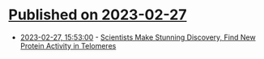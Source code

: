 # [Published on 2023-02-27](index.md)

* [2023-02-27, 15:53:00](https://soylentnews.org/article.pl?sid=23/02/26/0822211&from=rss) - [Scientists Make Stunning Discovery, Find New Protein Activity in Telomeres](https://soylentnews.org/article.pl?sid=23/02/26/0822211&from=rss)
